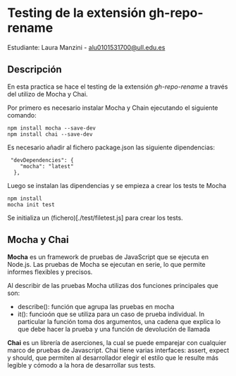  # Testing de la extensión gh-repo-rename

Estudiante: Laura Manzini - alu0101531700@ull.edu.es

## Descripción 

En esta practica se hace el testing de la extensión *gh-repo-rename* a través del utilizo de Mocha y Chai.

Por primero es necesario instalar Mocha y Chain ejecutando el siguiente comando:

```
npm install mocha --save-dev
npm install chai --save-dev
```

Es necesario añadir al fichero package.json las siguiente dipendencias:

```
 "devDependencies": {
    "mocha": "latest"
  },
```

Luego se instalan las dipendencias y se empieza a crear los tests te Mocha

```
npm install
mocha init test
```` 

Se initializa un (fichero)[./test/filetest.js] para crear los tests.

## Mocha y Chai

**Mocha** es un framework de pruebas de JavaScript que se ejecuta en Node.js. Las pruebas de Mocha se ejecutan en serie, lo que permite informes flexibles y precisos.

Al describir de las pruebas Mocha utilizas dos funciones principales que son:

* describe(): función que agrupa las pruebas en mocha
* it(): funcioón que se utiliza para un caso de prueba individual. In particular la función toma dos argumentos, una cadena que explica lo que debe hacer la prueba y una función de devolución de llamada


**Chai** es un librería de aserciones, la cual se puede emparejar con cualquier marco de pruebas de Javascript. Chai tiene varias interfaces: assert, expect y should, que permiten al desarrollador elegir el estilo que le resulte más legible y cómodo a la hora de desarrollar sus tests.